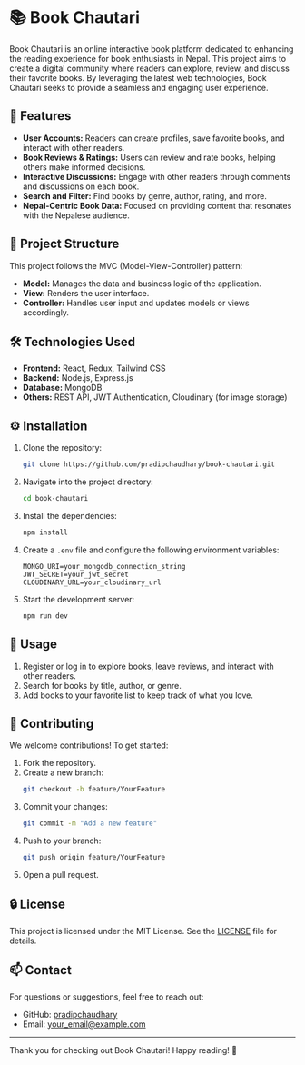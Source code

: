 # 📚 Book Chautari

Book Chautari is an online interactive book platform dedicated to enhancing the reading experience for book enthusiasts in Nepal. This project aims to create a digital community where readers can explore, review, and discuss their favorite books. By leveraging the latest web technologies, Book Chautari seeks to provide a seamless and engaging user experience.

## 🚀 Features

-   **User Accounts:** Readers can create profiles, save favorite books, and interact with other readers.
-   **Book Reviews & Ratings:** Users can review and rate books, helping others make informed decisions.
-   **Interactive Discussions:** Engage with other readers through comments and discussions on each book.
-   **Search and Filter:** Find books by genre, author, rating, and more.
-   **Nepal-Centric Book Data:** Focused on providing content that resonates with the Nepalese audience.

## 📂 Project Structure

This project follows the MVC (Model-View-Controller) pattern:

-   **Model:** Manages the data and business logic of the application.
-   **View:** Renders the user interface.
-   **Controller:** Handles user input and updates models or views accordingly.

## 🛠️ Technologies Used

-   **Frontend:** React, Redux, Tailwind CSS
-   **Backend:** Node.js, Express.js
-   **Database:** MongoDB
-   **Others:** REST API, JWT Authentication, Cloudinary (for image storage)

## ⚙️ Installation

1. Clone the repository:
    ```bash
    git clone https://github.com/pradipchaudhary/book-chautari.git
    ```
2. Navigate into the project directory:
    ```bash
    cd book-chautari
    ```
3. Install the dependencies:
    ```bash
    npm install
    ```
4. Create a `.env` file and configure the following environment variables:
    ```plaintext
    MONGO_URI=your_mongodb_connection_string
    JWT_SECRET=your_jwt_secret
    CLOUDINARY_URL=your_cloudinary_url
    ```
5. Start the development server:
    ```bash
    npm run dev
    ```

## 📖 Usage

1. Register or log in to explore books, leave reviews, and interact with other readers.
2. Search for books by title, author, or genre.
3. Add books to your favorite list to keep track of what you love.

## 📝 Contributing

We welcome contributions! To get started:

1. Fork the repository.
2. Create a new branch:
    ```bash
    git checkout -b feature/YourFeature
    ```
3. Commit your changes:
    ```bash
    git commit -m "Add a new feature"
    ```
4. Push to your branch:
    ```bash
    git push origin feature/YourFeature
    ```
5. Open a pull request.

## 🔒 License

This project is licensed under the MIT License. See the [LICENSE](LICENSE) file for details.

## 📫 Contact

For questions or suggestions, feel free to reach out:

-   GitHub: [pradipchaudhary](https://github.com/pradipchaudhary)
-   Email: your_email@example.com

---

Thank you for checking out Book Chautari! Happy reading! 📖

